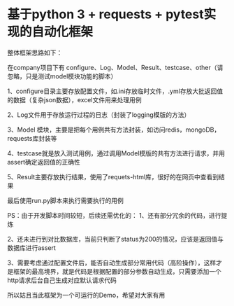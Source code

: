 # 基于python 3 + requests + pytest实现的自动化框架


整体框架思路如下：

在company项目下有 configure、Log、Model、Result、testcase、other（请忽略，只是测试model模块功能的脚本）

1、configure目录主要存放配置文件，如.ini存放临时文件，.yml存放大批返回值的数据（复杂json数据），excel文件用来处理用例

2、Log文件用于存放运行过程的日志（封装了logging模版的方法）

3、Model 模块，主要是把每个用例共有方法封装，如访问redis，mongoDB，requests库封装等

4、testcase就是放入测试用例，通过调用Model模版的共有方法进行请求，并用assert确定返回值的正确性

5、Result主要存放执行结果，使用了requets-html库，很好的在网页中查看到结果

最后使用run.py脚本来执行需要执行的用例

PS：由于开发脚本时间较短，后续还需优化的：
1、还有部分冗余的代码，进行提炼

2、还未进行到对比数据库，当前只判断了status为200的情况，应该是返回值与数据库进行assert

3、需要考虑通过配置文件后，能否自动生成部分常用代码（高阶操作），这样才是框架的最高境界，就是代码是根据配置的部分参数自动生成，只需要添加一个http请求后台自己生成对应默认请求代码

所以姑且当此框架为一个可运行的Demo，希望对大家有用
